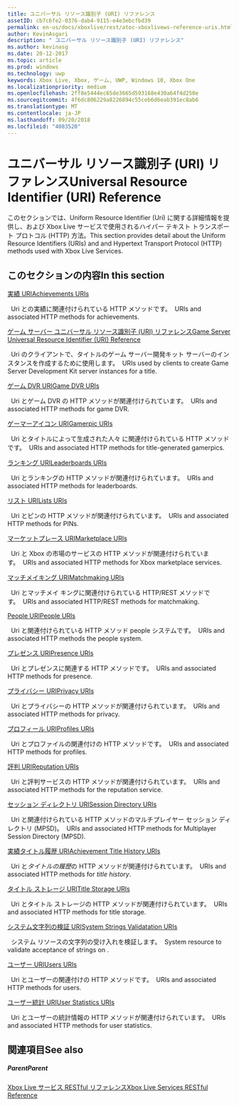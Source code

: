 ```yaml
---
title: ユニバーサル リソース識別子 (URI) リファレンス
assetID: cb7c6fe2-0376-dab4-9115-e4e3ebcfbd39
permalink: en-us/docs/xboxlive/rest/atoc-xboxlivews-reference-uris.html
author: KevinAsgari
description: " ユニバーサル リソース識別子 (URI) リファレンス"
ms.author: kevinasg
ms.date: 20-12-2017
ms.topic: article
ms.prod: windows
ms.technology: uwp
keywords: Xbox Live, Xbox, ゲーム, UWP, Windows 10, Xbox One
ms.localizationpriority: medium
ms.openlocfilehash: 2ff8e5444ec65de3665d593168e430a64f4d250e
ms.sourcegitcommit: 4f6dc806229a8226894c55ceb6d6eab391ec8ab6
ms.translationtype: MT
ms.contentlocale: ja-JP
ms.lasthandoff: 09/20/2018
ms.locfileid: "4083520"
---
```

# <a name="universal-resource-identifier-uri-reference"></a><span data-ttu-id="3685c-104">ユニバーサル リソース識別子 (URI) リファレンス</span><span class="sxs-lookup"><span data-stu-id="3685c-104">Universal Resource Identifier (URI) Reference</span></span>

<span data-ttu-id="3685c-105">このセクションでは、Uniform Resource Identifier (Uri) に関する詳細情報を提供し、および Xbox Live サービスで使用されるハイパー テキスト トランスポート プロトコル (HTTP) 方法。</span><span class="sxs-lookup"><span data-stu-id="3685c-105">This section provides detail about the Uniform Resource Identifiers (URIs) and and Hypertext Transport Protocol (HTTP) methods used with Xbox Live Services.</span></span>

<a id="ID4EAB"></a>


## <a name="in-this-section"></a><span data-ttu-id="3685c-106">このセクションの内容</span><span class="sxs-lookup"><span data-stu-id="3685c-106">In this section</span></span>

[<span data-ttu-id="3685c-107">実績 URI</span><span class="sxs-lookup"><span data-stu-id="3685c-107">Achievements URIs</span></span>](achievements/atoc-reference-achievementsv2.md)

<span data-ttu-id="3685c-108">&nbsp;&nbsp;Uri との実績に関連付けられている HTTP メソッドです。</span><span class="sxs-lookup"><span data-stu-id="3685c-108">&nbsp;&nbsp;URIs and associated HTTP methods for achievements.</span></span>

[<span data-ttu-id="3685c-109">ゲーム サーバー ユニバーサル リソース識別子 (URI) リファレンス</span><span class="sxs-lookup"><span data-stu-id="3685c-109">Game Server Universal Resource Identifier (URI) Reference</span></span>](gsdk/atoc-gsdk-uri-reference.md)

<span data-ttu-id="3685c-110">&nbsp;&nbsp;Uri のクライアントで、タイトルのゲーム サーバー開発キット サーバーのインスタンスを作成するために使用します。</span><span class="sxs-lookup"><span data-stu-id="3685c-110">&nbsp;&nbsp;URIs used by clients to create Game Server Development Kit server instances for a title.</span></span>

[<span data-ttu-id="3685c-111">ゲーム DVR URI</span><span class="sxs-lookup"><span data-stu-id="3685c-111">Game DVR URIs</span></span>](dvr/atoc-reference-dvr.md)

<span data-ttu-id="3685c-112">&nbsp;&nbsp;Uri とゲーム DVR の HTTP メソッドが関連付けられています。</span><span class="sxs-lookup"><span data-stu-id="3685c-112">&nbsp;&nbsp;URIs and associated HTTP methods for game DVR.</span></span>

[<span data-ttu-id="3685c-113">ゲーマーアイコン URI</span><span class="sxs-lookup"><span data-stu-id="3685c-113">Gamerpic URIs</span></span>](gamerpic/atoc-reference-gamerpic.md)

<span data-ttu-id="3685c-114">&nbsp;&nbsp;Uri とタイトルによって生成された人々 に関連付けられている HTTP メソッドです。</span><span class="sxs-lookup"><span data-stu-id="3685c-114">&nbsp;&nbsp;URIs and associated HTTP methods for title-generated gamerpics.</span></span>

[<span data-ttu-id="3685c-115">ランキング URI</span><span class="sxs-lookup"><span data-stu-id="3685c-115">Leaderboards URIs</span></span>](leaderboard/atoc-reference-leaderboard.md)

<span data-ttu-id="3685c-116">&nbsp;&nbsp;Uri とランキングの HTTP メソッドが関連付けられています。</span><span class="sxs-lookup"><span data-stu-id="3685c-116">&nbsp;&nbsp;URIs and associated HTTP methods for leaderboards.</span></span>

[<span data-ttu-id="3685c-117">リスト URI</span><span class="sxs-lookup"><span data-stu-id="3685c-117">Lists URIs</span></span>](lists/atoc-reference-lists.md)

<span data-ttu-id="3685c-118">&nbsp;&nbsp;Uri とピンの HTTP メソッドが関連付けられています。</span><span class="sxs-lookup"><span data-stu-id="3685c-118">&nbsp;&nbsp;URIs and associated HTTP methods for PINs.</span></span>

[<span data-ttu-id="3685c-119">マーケットプレース URI</span><span class="sxs-lookup"><span data-stu-id="3685c-119">Marketplace URIs</span></span>](marketplace/atoc-reference-marketplace.md)

<span data-ttu-id="3685c-120">&nbsp;&nbsp;Uri と Xbox の市場のサービスの HTTP メソッドが関連付けられています。</span><span class="sxs-lookup"><span data-stu-id="3685c-120">&nbsp;&nbsp;URIs and associated HTTP methods for Xbox marketplace services.</span></span>

[<span data-ttu-id="3685c-121">マッチメイキング URI</span><span class="sxs-lookup"><span data-stu-id="3685c-121">Matchmaking URIs</span></span>](matchtickets/atoc-reference-matchtickets.md)

<span data-ttu-id="3685c-122">&nbsp;&nbsp;Uri とマッチメイ キングに関連付けられている HTTP/REST メソッドです。</span><span class="sxs-lookup"><span data-stu-id="3685c-122">&nbsp;&nbsp;URIs and associated HTTP/REST methods for matchmaking.</span></span>

[<span data-ttu-id="3685c-123">People URI</span><span class="sxs-lookup"><span data-stu-id="3685c-123">People URIs</span></span>](people/atoc-reference-people.md)

<span data-ttu-id="3685c-124">&nbsp;&nbsp;Uri と関連付けられている HTTP メソッド people システムです。</span><span class="sxs-lookup"><span data-stu-id="3685c-124">&nbsp;&nbsp;URIs and associated HTTP methods the people system.</span></span>

[<span data-ttu-id="3685c-125">プレゼンス URI</span><span class="sxs-lookup"><span data-stu-id="3685c-125">Presence URIs</span></span>](presence/atoc-reference-presence.md)

<span data-ttu-id="3685c-126">&nbsp;&nbsp;Uri とプレゼンスに関連する HTTP メソッドです。</span><span class="sxs-lookup"><span data-stu-id="3685c-126">&nbsp;&nbsp;URIs and associated HTTP methods for presence.</span></span>

[<span data-ttu-id="3685c-127">プライバシー URI</span><span class="sxs-lookup"><span data-stu-id="3685c-127">Privacy URIs</span></span>](privacy/atoc-reference-privacyv2.md)

<span data-ttu-id="3685c-128">&nbsp;&nbsp;Uri とプライバシーの HTTP メソッドが関連付けられています。</span><span class="sxs-lookup"><span data-stu-id="3685c-128">&nbsp;&nbsp;URIs and associated HTTP methods for privacy.</span></span>

[<span data-ttu-id="3685c-129">プロフィール URI</span><span class="sxs-lookup"><span data-stu-id="3685c-129">Profiles URIs</span></span>](profileV2/atoc-reference-profiles.md)

<span data-ttu-id="3685c-130">&nbsp;&nbsp;Uri とプロファイルの関連付けの HTTP メソッドです。</span><span class="sxs-lookup"><span data-stu-id="3685c-130">&nbsp;&nbsp;URIs and associated HTTP methods for profiles.</span></span>

[<span data-ttu-id="3685c-131">評判 URI</span><span class="sxs-lookup"><span data-stu-id="3685c-131">Reputation URIs</span></span>](reputation/atoc-reference-reputation.md)

<span data-ttu-id="3685c-132">&nbsp;&nbsp;Uri と評判サービスの HTTP メソッドが関連付けられています。</span><span class="sxs-lookup"><span data-stu-id="3685c-132">&nbsp;&nbsp;URIs and associated HTTP methods for the reputation service.</span></span>

[<span data-ttu-id="3685c-133">セッション ディレクトリ URI</span><span class="sxs-lookup"><span data-stu-id="3685c-133">Session Directory URIs</span></span>](sessiondirectory/atoc-reference-sessiondirectory.md)

<span data-ttu-id="3685c-134">&nbsp;&nbsp;Uri と関連付けられている HTTP メソッドのマルチプレイヤー セッション ディレクトリ (MPSD)。</span><span class="sxs-lookup"><span data-stu-id="3685c-134">&nbsp;&nbsp;URIs and associated HTTP methods for Multiplayer Session Directory (MPSD).</span></span>

[<span data-ttu-id="3685c-135">実績タイトル履歴 URI</span><span class="sxs-lookup"><span data-stu-id="3685c-135">Achievement Title History URIs</span></span>](titlehistory/atoc-reference-titlehistoryv2.md)

<span data-ttu-id="3685c-136">&nbsp;&nbsp;Uri と*タイトルの履歴*の HTTP メソッドが関連付けられています。</span><span class="sxs-lookup"><span data-stu-id="3685c-136">&nbsp;&nbsp;URIs and associated HTTP methods for *title history*.</span></span>

[<span data-ttu-id="3685c-137">タイトル ストレージ URI</span><span class="sxs-lookup"><span data-stu-id="3685c-137">Title Storage URIs</span></span>](storage/atoc-reference-storagev2.md)

<span data-ttu-id="3685c-138">&nbsp;&nbsp;Uri とタイトル ストレージの HTTP メソッドが関連付けられています。</span><span class="sxs-lookup"><span data-stu-id="3685c-138">&nbsp;&nbsp;URIs and associated HTTP methods for title storage.</span></span>

[<span data-ttu-id="3685c-139">システム文字列の検証 URI</span><span class="sxs-lookup"><span data-stu-id="3685c-139">System Strings Validatation URIs</span></span>](stringserver/atoc-reference-systemstringsvalidate.md)

<span data-ttu-id="3685c-140">&nbsp;&nbsp;システム リソースの文字列の受け入れを検証します。</span><span class="sxs-lookup"><span data-stu-id="3685c-140">&nbsp;&nbsp;System resource to validate acceptance of strings on .</span></span>

[<span data-ttu-id="3685c-141">ユーザー URI</span><span class="sxs-lookup"><span data-stu-id="3685c-141">Users URIs</span></span>](users/atoc-reference-users.md)

<span data-ttu-id="3685c-142">&nbsp;&nbsp;Uri とユーザーの関連付けの HTTP メソッドです。</span><span class="sxs-lookup"><span data-stu-id="3685c-142">&nbsp;&nbsp;URIs and associated HTTP methods for users.</span></span>

[<span data-ttu-id="3685c-143">ユーザー統計 URI</span><span class="sxs-lookup"><span data-stu-id="3685c-143">User Statistics URIs</span></span>](userstats/atoc-reference-userstats.md)

<span data-ttu-id="3685c-144">&nbsp;&nbsp;Uri とユーザーの統計情報の HTTP メソッドが関連付けられています。</span><span class="sxs-lookup"><span data-stu-id="3685c-144">&nbsp;&nbsp;URIs and associated HTTP methods for user statistics.</span></span>

<a id="ID4E5C"></a>


## <a name="see-also"></a><span data-ttu-id="3685c-145">関連項目</span><span class="sxs-lookup"><span data-stu-id="3685c-145">See also</span></span>

<a id="ID4EAD"></a>


##### <a name="parent"></a><span data-ttu-id="3685c-146">Parent</span><span class="sxs-lookup"><span data-stu-id="3685c-146">Parent</span></span>

[<span data-ttu-id="3685c-147">Xbox Live サービス RESTful リファレンス</span><span class="sxs-lookup"><span data-stu-id="3685c-147">Xbox Live Services RESTful Reference</span></span>](../atoc-xboxlivews-reference.md)
